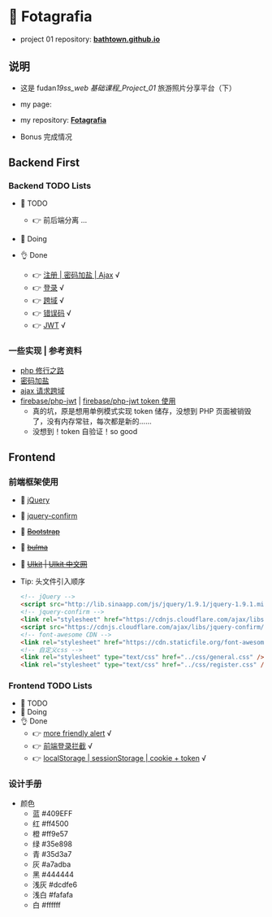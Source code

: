 # 🗽 Fotagrafia

- project 01 repository: **[bathtown.github.io](https://github.com/bathtown/bathtown.github.io)**

## 说明

- 这是 fudan*19ss_web 基础课程\_Project_01* 旅游照片分享平台（下）

- my page:

- my repository: **[Fotagrafia](https://github.com/bathtown/Fotagrafia)**

- Bonus 完成情况

## Backend First

### Backend TODO Lists

- 🥱 TODO
  - 👉 前后端分离 ...
- 👋 Doing
- 👌 Done

  - 👉 [注册 | 密码加盐 | Ajax](backend/PHP/api/register.php) √
  - 👉 [登录](backend/PHP/api/login.php) √
  - 👉 [跨域](backend/PHP/app/CORS.php) √
  - 👉 [错误码](backend/PHP/app/statusCode.php) √
  - 👉 [JWT](backend/PHP/app/Token.php) √

### 一些实现 | 参考资料

- [php 修行之路](https://github.com/threadshare/php)
- [密码加盐](https://www.cnblogs.com/makai/p/11130703.html)
- [ajax 请求跨域](https://segmentfault.com/a/1190000012469713)
- [firebase/php-jwt](https://github.com/firebase/php-jwt) | [firebase/php-jwt token 使用](https://www.cnblogs.com/yehuisir/p/11521165.html)
  - 真的坑，原是想用单例模式实现 token 储存，没想到 PHP 页面被销毁了，没有内存常驻，每次都是新的……
  - 没想到！token 自验证！so good

## Frontend

### 前端框架使用

- 🤙 [jQuery](https://jquery.com/)
- 🤙 [jquery-confirm](http://craftpip.github.io/jquery-confirm/)
- 🖖 ~~[Bootstrap](https://getbootstrap.com/)~~
- 🖖 ~~[bulma](https://bulma.io/)~~
- 🖖 ~~[UIkit](https://getuikit.com/) | [UIkit 中文网](http://www.getuikit.net/)~~

- Tip: 头文件引入顺序

  ```html
  <!-- jQuery -->
  <script src="http://lib.sinaapp.com/js/jquery/1.9.1/jquery-1.9.1.min.js"></script>
  <!-- jquery-confirm -->
  <link rel="stylesheet" href="https://cdnjs.cloudflare.com/ajax/libs/jquery-confirm/3.3.2/jquery-confirm.min.css" />
  <script src="https://cdnjs.cloudflare.com/ajax/libs/jquery-confirm/3.3.2/jquery-confirm.min.js"></script>
  <!-- font-awesome CDN -->
  <link rel="stylesheet" href="https://cdn.staticfile.org/font-awesome/4.7.0/css/font-awesome.css" />
  <!-- 自定义css -->
  <link rel="stylesheet" type="text/css" href="../css/general.css" />
  <link rel="stylesheet" type="text/css" href="../css/register.css" />
  ```

### Frontend TODO Lists

- 🥱 TODO
- 👋 Doing
- 👌 Done
  - 👉 [more friendly alert](frontend/src/html/register.html) √
  - 👉 [前端登录拦截](frontend/src/html/home.html) √
  - 👉 [localStorage | sessionStorage | cookie + token](frontend/src/html/login.html) √

### 设计手册

- 颜色
  - 蓝 #409EFF
  - 红 #ff4500
  - 橙 #ff9e57
  - 绿 #35e898
  - 青 #35d3a7
  - 灰 #a7adba
  - 黑 #444444
  - 浅灰 #dcdfe6
  - 浅白 #fafafa
  - 白 #ffffff
